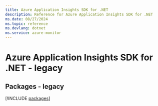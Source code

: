 ```yaml
---
title: Azure Application Insights SDK for .NET
description: Reference for Azure Application Insights SDK for .NET
ms.date: 08/27/2024
ms.topic: reference
ms.devlang: dotnet
ms.service: azure-monitor
---
```

# Azure Application Insights SDK for .NET - legacy
## Packages - legacy
[!INCLUDE [packages](application-insights-index.md)]
